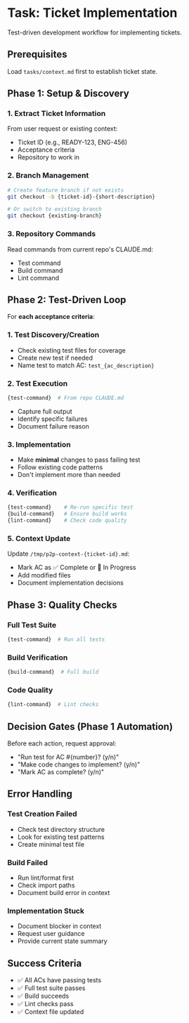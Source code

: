 # Task: Ticket Implementation

Test-driven development workflow for implementing tickets.

## Prerequisites
Load `tasks/context.md` first to establish ticket state.

## Phase 1: Setup & Discovery

### 1. Extract Ticket Information
From user request or existing context:
- Ticket ID (e.g., READY-123, ENG-456)
- Acceptance criteria
- Repository to work in

### 2. Branch Management
```bash
# Create feature branch if not exists
git checkout -b {ticket-id}-{short-description}

# Or switch to existing branch
git checkout {existing-branch}
```

### 3. Repository Commands
Read commands from current repo's CLAUDE.md:
- Test command
- Build command  
- Lint command

## Phase 2: Test-Driven Loop

For **each acceptance criteria**:

### 1. Test Discovery/Creation
- Check existing test files for coverage
- Create new test if needed
- Name test to match AC: `test_{ac_description}`

### 2. Test Execution
```bash
{test-command}  # From repo CLAUDE.md
```
- Capture full output
- Identify specific failures
- Document failure reason

### 3. Implementation
- Make **minimal** changes to pass failing test
- Follow existing code patterns
- Don't implement more than needed

### 4. Verification
```bash
{test-command}    # Re-run specific test
{build-command}   # Ensure build works
{lint-command}    # Check code quality
```

### 5. Context Update
Update `/tmp/p2p-context-{ticket-id}.md`:
- Mark AC as ✅ Complete or 🔄 In Progress
- Add modified files
- Document implementation decisions

## Phase 3: Quality Checks

### Full Test Suite
```bash
{test-command}  # Run all tests
```

### Build Verification
```bash
{build-command}  # Full build
```

### Code Quality
```bash
{lint-command}  # Lint checks
```

## Decision Gates (Phase 1 Automation)
Before each action, request approval:
- "Run test for AC #{number}? (y/n)"
- "Make code changes to implement? (y/n)"
- "Mark AC as complete? (y/n)"

## Error Handling

### Test Creation Failed
- Check test directory structure
- Look for existing test patterns
- Create minimal test file

### Build Failed
- Run lint/format first
- Check import paths
- Document build error in context

### Implementation Stuck
- Document blocker in context
- Request user guidance
- Provide current state summary

## Success Criteria
- ✅ All ACs have passing tests
- ✅ Full test suite passes
- ✅ Build succeeds
- ✅ Lint checks pass
- ✅ Context file updated